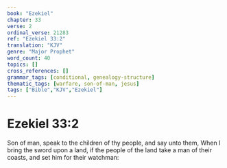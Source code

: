 ```yaml
---
book: "Ezekiel"
chapter: 33
verse: 2
ordinal_verse: 21283
ref: "Ezekiel 33:2"
translation: "KJV"
genre: "Major Prophet"
word_count: 40
topics: []
cross_references: []
grammar_tags: [conditional, genealogy-structure]
thematic_tags: [warfare, son-of-man, jesus]
tags: ["Bible","KJV","Ezekiel"]
---
```


# Ezekiel 33:2

Son of man, speak to the children of thy people, and say unto them, When I bring the sword upon a land, if the people of the land take a man of their coasts, and set him for their watchman:
